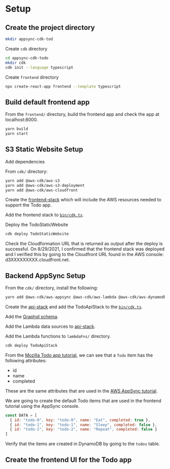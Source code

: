 # Setup

## Create the project directory

```bash
mkdir appsync-cdk-tod
```

Create `cdk` directory

```bash
cd appsync-cdk-todo
mkdir cdk
cdk init --language typescript
```

Create `frontend` directory

```bash
npx create-react-app frontend --template typescript
```

## Build default frontend app

From the `frontend/` directory, build the frontend app and check the app at
localhost:8000.

```bash
yarn build
yarn start
```

## S3 Static Website Setup

Add dependencies

From `cdk/` directory:

```bash
yarn add @aws-cdk/aws-s3
yarn add @aws-cdk/aws-s3-deployment
yarn add @aws-cdk/aws-cloudfront
```

Create the [frontend-stack](../lib/frontend-stack.ts) which will include the
AWS resources needed to support the Todo app.

Add the frontend stack to [`bin/cdk.ts`](../bin/cdk.ts).

Deploy the TodoStaticWebsite

```bash
cdk deploy TodoStaticWebsite
```

Check the Cloudformation URL that is returned as output after the deploy is
successful. On 8/29/2021, I confirmed that the frontend stack was deployed and
I verified this by going to the Cloudfront URL found in the AWS console:
d3XXXXXXXXX.cloudfront.net.

## Backend AppSync Setup

From the `cdk/` directory, install the following:

```bash
yarn add @aws-cdk/aws-appsync @aws-cdk/aws-lambda @aws-cdk/aws-dynamodb
```

Create the [api-stack](../lib/api-stack.ts) and add the TodoApiStack to the
[`bin/cdk.ts`](../bin/cdk.ts).

Add the [Graphql schema](../graphql/schema.graphl).

Add the Lambda data sources to [api-stack](../lib/api-stack.ts).

Add the Lambda functions to `lambdaFns/` directory.

```bash
cdk deploy TodoApiStack
```

From the [Mozilla Todo app tutorial](https://developer.mozilla.org/en-US/docs/Learn/Tools_and_testing/Client-side_JavaScript_frameworks/React_todo_list_beginning),
we can see that a `Todo` item has the following attributes:

- id
- name
- completed

These are the same attributes that are used in the
[AWS AppSync tutorial](https://aws.amazon.com/blogs/mobile/building-scalable-graphql-apis-on-aws-with-cdk-and-aws-appsync/).

We are going to create the default Todo items that are used in the frontend
tutorial using the AppSync console.

```javascript
const DATA = [
  { id: "todo-0", key: "todo-0", name: "Eat", completed: true },
  { id: "todo-1", key: "todo-1", name: "Sleep", completed: false },
  { id: "todo-2", key: "todo-2", name: "Repeat", completed: false }
]
```

Verify that the items are created in DynamoDB by going to the `todos` table.

## Create the frontend UI for the Todo app

